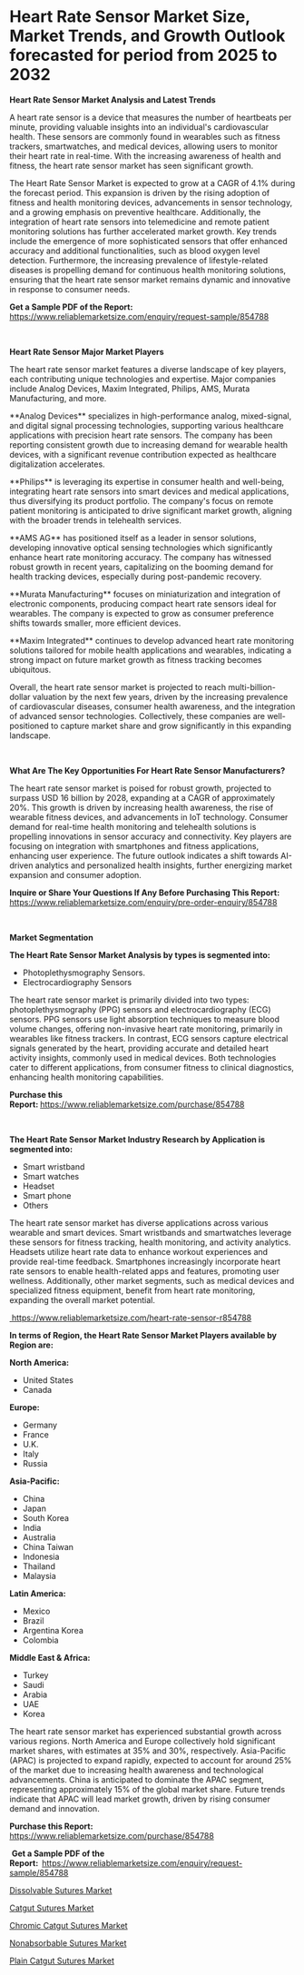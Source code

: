 <p><h1>Heart Rate Sensor Market Size, Market Trends, and Growth Outlook forecasted for period from 2025 to 2032</h1></p><p><strong>Heart Rate Sensor Market Analysis and Latest Trends</strong></p>
<p><p>A heart rate sensor is a device that measures the number of heartbeats per minute, providing valuable insights into an individual's cardiovascular health. These sensors are commonly found in wearables such as fitness trackers, smartwatches, and medical devices, allowing users to monitor their heart rate in real-time. With the increasing awareness of health and fitness, the heart rate sensor market has seen significant growth.</p><p>The Heart Rate Sensor Market is expected to grow at a CAGR of 4.1% during the forecast period. This expansion is driven by the rising adoption of fitness and health monitoring devices, advancements in sensor technology, and a growing emphasis on preventive healthcare. Additionally, the integration of heart rate sensors into telemedicine and remote patient monitoring solutions has further accelerated market growth. Key trends include the emergence of more sophisticated sensors that offer enhanced accuracy and additional functionalities, such as blood oxygen level detection. Furthermore, the increasing prevalence of lifestyle-related diseases is propelling demand for continuous health monitoring solutions, ensuring that the heart rate sensor market remains dynamic and innovative in response to consumer needs.</p></p>
<p><strong>Get a Sample PDF of the Report:&nbsp;</strong> <a href="https://www.reliablemarketsize.com/enquiry/request-sample/854788?utm_campaign=1901&utm_medium=2&utm_source=Github&utm_content=ia&utm_term=03032025&utm_id=heart-rate-sensor">https://www.reliablemarketsize.com/enquiry/request-sample/854788</a></p>
<p>&nbsp;</p>
<p><strong>Heart Rate Sensor Major Market Players</strong></p>
<p><p>The heart rate sensor market features a diverse landscape of key players, each contributing unique technologies and expertise. Major companies include Analog Devices, Maxim Integrated, Philips, AMS, Murata Manufacturing, and more.</p><p>**Analog Devices** specializes in high-performance analog, mixed-signal, and digital signal processing technologies, supporting various healthcare applications with precision heart rate sensors. The company has been reporting consistent growth due to increasing demand for wearable health devices, with a significant revenue contribution expected as healthcare digitalization accelerates.</p><p>**Philips** is leveraging its expertise in consumer health and well-being, integrating heart rate sensors into smart devices and medical applications, thus diversifying its product portfolio. The company's focus on remote patient monitoring is anticipated to drive significant market growth, aligning with the broader trends in telehealth services.</p><p>**AMS AG** has positioned itself as a leader in sensor solutions, developing innovative optical sensing technologies which significantly enhance heart rate monitoring accuracy. The company has witnessed robust growth in recent years, capitalizing on the booming demand for health tracking devices, especially during post-pandemic recovery.</p><p>**Murata Manufacturing** focuses on miniaturization and integration of electronic components, producing compact heart rate sensors ideal for wearables. The company is expected to grow as consumer preference shifts towards smaller, more efficient devices.</p><p>**Maxim Integrated** continues to develop advanced heart rate monitoring solutions tailored for mobile health applications and wearables, indicating a strong impact on future market growth as fitness tracking becomes ubiquitous.</p><p>Overall, the heart rate sensor market is projected to reach multi-billion-dollar valuation by the next few years, driven by the increasing prevalence of cardiovascular diseases, consumer health awareness, and the integration of advanced sensor technologies. Collectively, these companies are well-positioned to capture market share and grow significantly in this expanding landscape.</p></p>
<p>&nbsp;</p>
<p><strong>What Are The Key Opportunities For Heart Rate Sensor Manufacturers?</strong></p>
<p><p>The heart rate sensor market is poised for robust growth, projected to surpass USD 16 billion by 2028, expanding at a CAGR of approximately 20%. This growth is driven by increasing health awareness, the rise of wearable fitness devices, and advancements in IoT technology. Consumer demand for real-time health monitoring and telehealth solutions is propelling innovations in sensor accuracy and connectivity. Key players are focusing on integration with smartphones and fitness applications, enhancing user experience. The future outlook indicates a shift towards AI-driven analytics and personalized health insights, further energizing market expansion and consumer adoption.</p></p>
<p><strong>Inquire or Share Your Questions If Any Before Purchasing This Report:</strong> <a href="https://www.reliablemarketsize.com/enquiry/pre-order-enquiry/854788?utm_campaign=1901&utm_medium=2&utm_source=Github&utm_content=ia&utm_term=03032025&utm_id=heart-rate-sensor">https://www.reliablemarketsize.com/enquiry/pre-order-enquiry/854788</a></p>
<p>&nbsp;</p>
<p><strong>Market Segmentation</strong></p>
<p><strong>The Heart Rate Sensor Market Analysis by types is segmented into:</strong></p>
<p><ul><li>Photoplethysmography Sensors.</li><li>Electrocardiography Sensors</li></ul></p>
<p><p>The heart rate sensor market is primarily divided into two types: photoplethysmography (PPG) sensors and electrocardiography (ECG) sensors. PPG sensors use light absorption techniques to measure blood volume changes, offering non-invasive heart rate monitoring, primarily in wearables like fitness trackers. In contrast, ECG sensors capture electrical signals generated by the heart, providing accurate and detailed heart activity insights, commonly used in medical devices. Both technologies cater to different applications, from consumer fitness to clinical diagnostics, enhancing health monitoring capabilities.</p></p>
<p><strong>Purchase this Report:&nbsp;</strong><a href="https://www.reliablemarketsize.com/purchase/854788?utm_campaign=1901&utm_medium=2&utm_source=Github&utm_content=ia&utm_term=03032025&utm_id=heart-rate-sensor">https://www.reliablemarketsize.com/purchase/854788</a></p>
<p>&nbsp;</p>
<p><strong>The Heart Rate Sensor Market Industry Research by Application is segmented into:</strong></p>
<p><ul><li>Smart wristband</li><li>Smart watches</li><li>Headset</li><li>Smart phone</li><li>Others</li></ul></p>
<p><p>The heart rate sensor market has diverse applications across various wearable and smart devices. Smart wristbands and smartwatches leverage these sensors for fitness tracking, health monitoring, and activity analytics. Headsets utilize heart rate data to enhance workout experiences and provide real-time feedback. Smartphones increasingly incorporate heart rate sensors to enable health-related apps and features, promoting user wellness. Additionally, other market segments, such as medical devices and specialized fitness equipment, benefit from heart rate monitoring, expanding the overall market potential.</p></p>
<p><a href="https://www.reliablemarketsize.com/heart-rate-sensor-r854788?utm_campaign=1901&utm_medium=2&utm_source=Github&utm_content=ia&utm_term=03032025&utm_id=heart-rate-sensor">&nbsp;https://www.reliablemarketsize.com/heart-rate-sensor-r854788</a></p>
<p><strong>In terms of Region, the Heart Rate Sensor Market Players available by Region are:</strong></p>
<p>
    <p> <strong> North America: </strong>
        <ul>
            <li>United States</li>
            <li>Canada</li>
        </ul>
        </p> 
    <p> <strong> Europe: </strong>
        <ul>
            <li>Germany</li>
            <li>France</li>
            <li>U.K.</li>
            <li>Italy</li>
            <li>Russia</li>
        </ul>
        </p> 
    <p> <strong> Asia-Pacific: </strong>
        <ul>
            <li>China</li>
            <li>Japan</li>
            <li>South Korea</li>
            <li>India</li>
            <li>Australia</li>
            <li>China Taiwan</li>
            <li>Indonesia</li>
            <li>Thailand</li>
            <li>Malaysia</li>
        </ul>
        </p> 
    <p> <strong> Latin America: </strong>
        <ul>
            <li>Mexico</li>
            <li>Brazil</li>
            <li>Argentina Korea</li>
            <li>Colombia</li>
        </ul>
        </p> 
    <p> <strong> Middle East & Africa: </strong>
        <ul>
            <li>Turkey</li>
            <li>Saudi</li>
            <li>Arabia</li>
            <li>UAE</li>
            <li>Korea</li>
        </ul>
    </p>
    </p>
<p><p>The heart rate sensor market has experienced substantial growth across various regions. North America and Europe collectively hold significant market shares, with estimates at 35% and 30%, respectively. Asia-Pacific (APAC) is projected to expand rapidly, expected to account for around 25% of the market due to increasing health awareness and technological advancements. China is anticipated to dominate the APAC segment, representing approximately 15% of the global market share. Future trends indicate that APAC will lead market growth, driven by rising consumer demand and innovation.</p></p>
<p><strong>Purchase this Report: </strong><a href="https://www.reliablemarketsize.com/purchase/854788?utm_campaign=1901&utm_medium=2&utm_source=Github&utm_content=ia&utm_term=03032025&utm_id=heart-rate-sensor">https://www.reliablemarketsize.com/purchase/854788</a></p>
<p>&nbsp;<strong>Get a Sample PDF of the Report:&nbsp;&nbsp;</strong><a href="https://www.reliablemarketsize.com/enquiry/request-sample/854788?utm_campaign=1901&utm_medium=2&utm_source=Github&utm_content=ia&utm_term=03032025&utm_id=heart-rate-sensor">https://www.reliablemarketsize.com/enquiry/request-sample/854788</a></p>
<p><strong></strong></p>
<p><p><a href="https://github.com/ChiragRP21/Market-Research-Report-List-7/blob/main/dissolvable-sutures-market.md?utm_campaign=1901&utm_medium=2&utm_source=Github&utm_content=ia&utm_term=03032025&utm_id=heart-rate-sensor">Dissolvable Sutures Market</a></p><p><a href="https://github.com/GenaGaines34/Market-Research-Report-List-1/blob/main/catgut-sutures-market.md?utm_campaign=1901&utm_medium=2&utm_source=Github&utm_content=ia&utm_term=03032025&utm_id=heart-rate-sensor">Catgut Sutures Market</a></p><p><a href="https://github.com/edacruz6/Market-Research-Report-List-1/blob/main/chromic-catgut-sutures-market.md?utm_campaign=1901&utm_medium=2&utm_source=Github&utm_content=ia&utm_term=03032025&utm_id=heart-rate-sensor">Chromic Catgut Sutures Market</a></p><p><a href="https://github.com/JakirUddin511/Market-Research-Report-List-1/blob/main/nonabsorbable-sutures-market.md?utm_campaign=1901&utm_medium=2&utm_source=Github&utm_content=ia&utm_term=03032025&utm_id=heart-rate-sensor">Nonabsorbable Sutures Market</a></p><p><a href="https://github.com/yankimber90yankim/Market-Research-Report-List-1/blob/main/plain-catgut-sutures-market.md?utm_campaign=1901&utm_medium=2&utm_source=Github&utm_content=ia&utm_term=03032025&utm_id=heart-rate-sensor">Plain Catgut Sutures Market</a></p></p>
